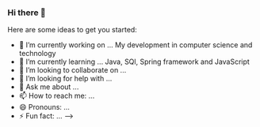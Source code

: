 ### Hi there 👋


Here are some ideas to get you started:

- 🔭 I’m currently working on ... Мy development in computer science and technology
- 🌱 I’m currently learning ... Java, SQl, Spring framework and JavaScript
- 👯 I’m looking to collaborate on ...
- 🤔 I’m looking for help with ...
- 💬 Ask me about ...
- 📫 How to reach me: ...
- 😄 Pronouns: ...
- ⚡ Fun fact: ...
-->
